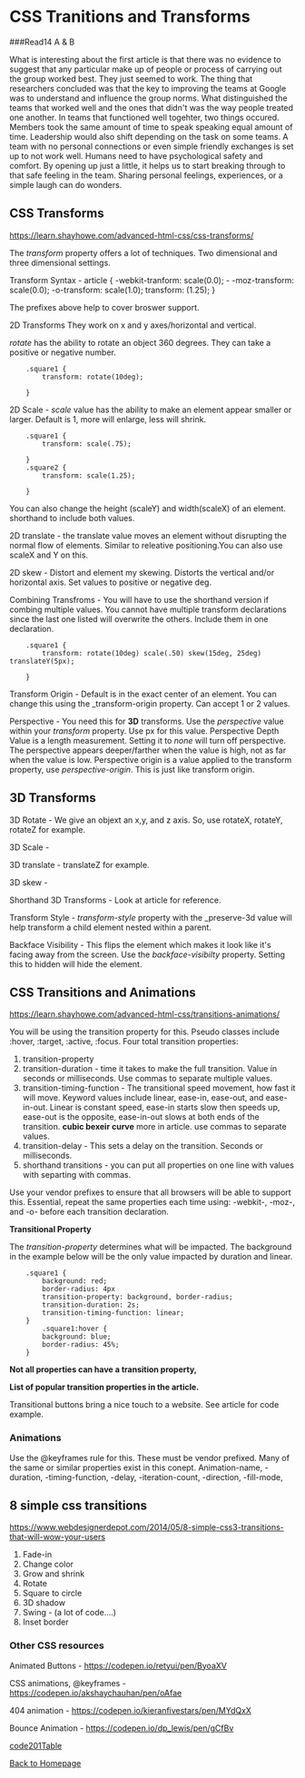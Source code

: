 # CSS Tranitions and Transforms
###Read14 A & B

What is interesting about the first article is that there was no evidence to suggest that any particular make up of people or process of carrying out the group worked best. They just seemed to work. The thing that researchers concluded was that the key to improving the teams at Google was to understand and influence the group norms. What distinguished the teams that worked well and the ones that didn't was the way people treated one another. In teams that functioned well togehter, two things occured. Members took the same amount of time to speak speaking equal amount of time. Leadership would also shift depending on the task on some teams. A team with no personal connections or even simple friendly exchanges is set up to not work well. Humans need to have psychological safety and comfort. By opening up just a little, it helps us to start breaking through to that safe feeling in the team. Sharing personal feelings, experiences, or a simple laugh can do wonders.

## CSS Transforms

https://learn.shayhowe.com/advanced-html-css/css-transforms/

The _transform_ property offers a lot of techniques. Two dimensional and three dimensional settings. 

Transform Syntax - 
    article {
        -webkit-tranform: scale(0.0);
        - -moz-transform: scale(0.0);
        -o-transform: scale(1.0);
        transform: (1.25);
    }

The prefixes above help to cover broswer support.

2D Transforms
They work on x and y axes/horizontal and vertical.

_rotate_ has the ability to rotate an object 360 degrees. They can take a positive or negative number.

        .square1 {
            transform: rotate(10deg);

        }

2D Scale - _scale_ value has the ability to make an element appear smaller or larger. Default is 1, more will enlarge, less will shrink.

        .square1 {
            transform: scale(.75);

        }
        .square2 {
            transform: scale(1.25);

        }

You can also change the height (scaleY) and width(scaleX) of an element. shorthand to include both values.

2D translate - the translate value moves an element without disrupting the normal flow of elements. Similar to releative positioning.You can also use scaleX and Y on this.

2D skew - Distort and element my skewing. Distorts the vertical and/or horizontal axis. Set values to positive or negative deg.


Combining Transfroms - You will have to use the shorthand version if combing multiple values. You cannot have multiple transform declarations since the last one listed will overwrite the others. Include them in one declaration.

        .square1 {
            transform: rotate(10deg) scale(.50) skew(15deg, 25deg) translateY(5px);

        }

Transform Origin - Default is in the exact center of an element. You can change this using the _transform-origin property. Can accept 1 or 2 values. 

Perspective - You need this for **3D** transforms. Use the _perspective_ value within your _transform_ property. Use px for this value. Perspective Depth Value is a length measurement. Setting it to _none_ will turn off perspective. The perspective appears deeper/farther when the value is high, not as far when the value is low. Perspective origin is a value applied to the transform property, use _perspective-origin_. This is just like transform origin. 

## 3D Transforms 

3D Rotate - We give an objext an x,y, and z axis. So, use rotateX, rotateY, rotateZ for example. 

3D Scale - 

3D translate - translateZ for example.

3D skew - 

Shorthand 3D Transforms - Look at article for reference.

Transform Style - _transform-style_ property with the _preserve-3d value will help transform a child element nested within a parent.

Backface Visibility - This flips the element which makes it look like it's facing away from the screen. Use the _backface-visibilty_ property. Setting this to hidden will hide the element.

## CSS Transitions and Animations

https://learn.shayhowe.com/advanced-html-css/transitions-animations/

You will be using the transition property for this. Pseudo classes include :hover, :target, :active, :focus. Four total transition properties:

1. transition-property
2. transition-duration - time it takes to make the full transition. Value in seconds or milliseconds. Use commas to separate multiple values.
3. transition-timing-function - The transitional speed movement, how fast it will move. Keyword values include linear, ease-in, ease-out, and ease-in-out. Linear is constant speed, ease-in starts slow then speeds up, ease-out is the opposite, ease-in-out slows at both ends of the transition. **cubic bexeir curve** more in article. use commas to separate values.
4. transition-delay - This sets a delay on the transition. Seconds or milliseconds.
5. shorthand transitions - you can put all properties on one line with values with separting with commas.

Use your vendor prefixes to ensure that all browsers will be able to support this. Essential, repeat the same properties each time using: -webkit-, -moz-, and -o- before each transition declaration.

**Transitional Property**

The _transition-property_ determines what will be impacted. The background in the example below will be the only value impacted by duration and linear.

        .square1 {
            background: red;
            border-radius: 4px
            transition-property: background, border-radius;
            transition-duration: 2s;
            transition-timing-function: linear;
        }
            .square1:hover {
            background: blue;
            border-radius: 45%;
        }

**Not all properties can have a transition property,** 

**List of popular transition properties in the article.**

Transitional buttons bring a nice touch to a website. See article for code example.

### Animations

Use the @keyframes rule for this. These must be vendor prefixed. Many of the same or similar properties exist in this conept. Animation-name, -duration, -timing-function, -delay, -iteration-count, -direction, -fill-mode,


## 8 simple css transitions

https://www.webdesignerdepot.com/2014/05/8-simple-css3-transitions-that-will-wow-your-users

1. Fade-in
2. Change color
3. Grow and shrink
4. Rotate
5. Square to circle
6. 3D shadow
7. Swing - (a lot of code....)
8. Inset border


### Other CSS resources

Animated Buttons - https://codepen.io/retyui/pen/ByoaXV

CSS animations, @keyframes - https://codepen.io/akshaychauhan/pen/oAfae

404 animation - https://codepen.io/kieranfivestars/pen/MYdQxX

Bounce Animation - https://codepen.io/dp_lewis/pen/gCfBv

[code201Table](./201/code201Table.md)

[Back to Homepage](README.md)
